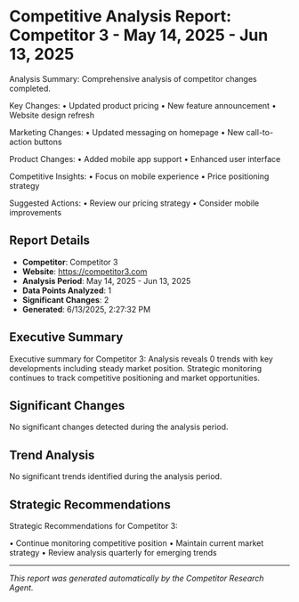 # Competitive Analysis Report: Competitor 3 - May 14, 2025 - Jun 13, 2025

Analysis Summary:
Comprehensive analysis of competitor changes completed.

Key Changes:
• Updated product pricing
• New feature announcement
• Website design refresh

Marketing Changes:
• Updated messaging on homepage
• New call-to-action buttons

Product Changes:
• Added mobile app support
• Enhanced user interface

Competitive Insights:
• Focus on mobile experience
• Price positioning strategy

Suggested Actions:
• Review our pricing strategy
• Consider mobile improvements

## Report Details

- **Competitor**: Competitor 3
- **Website**: https://competitor3.com
- **Analysis Period**: May 14, 2025 - Jun 13, 2025
- **Data Points Analyzed**: 1
- **Significant Changes**: 2
- **Generated**: 6/13/2025, 2:27:32 PM

## Executive Summary

Executive summary for Competitor 3: Analysis reveals 0 trends with key developments including steady market position. Strategic monitoring continues to track competitive positioning and market opportunities.

## Significant Changes

No significant changes detected during the analysis period.

## Trend Analysis

No significant trends identified during the analysis period.

## Strategic Recommendations

Strategic Recommendations for Competitor 3:

• Continue monitoring competitive position
• Maintain current market strategy
• Review analysis quarterly for emerging trends

---

*This report was generated automatically by the Competitor Research Agent.*
